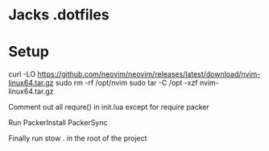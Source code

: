 # Jacks .dotfiles

# Setup

curl -LO https://github.com/neovim/neovim/releases/latest/download/nvim-linux64.tar.gz
sudo rm -rf /opt/nvim
sudo tar -C /opt -xzf nvim-linux64.tar.gz

Comment out all requre() in init.lua except for require packer

Run PackerInstall PackerSync

Finally run stow . in the root of the project
